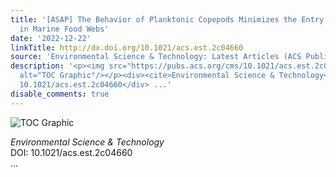 ```yaml
---
title: '[ASAP] The Behavior of Planktonic Copepods Minimizes the Entry of Microplastics
  in Marine Food Webs'
date: '2022-12-22'
linkTitle: http://dx.doi.org/10.1021/acs.est.2c04660
source: 'Environmental Science & Technology: Latest Articles (ACS Publications)'
description: '<p><img src="https://pubs.acs.org/cms/10.1021/acs.est.2c04660/asset/images/medium/es2c04660_0007.gif"
  alt="TOC Graphic"/></p><div><cite>Environmental Science & Technology</cite></div><div>DOI:
  10.1021/acs.est.2c04660</div> ...'
disable_comments: true
---
```

<p><img src="https://pubs.acs.org/cms/10.1021/acs.est.2c04660/asset/images/medium/es2c04660_0007.gif" alt="TOC Graphic"/></p><div><cite>Environmental Science & Technology</cite></div><div>DOI: 10.1021/acs.est.2c04660</div> ...